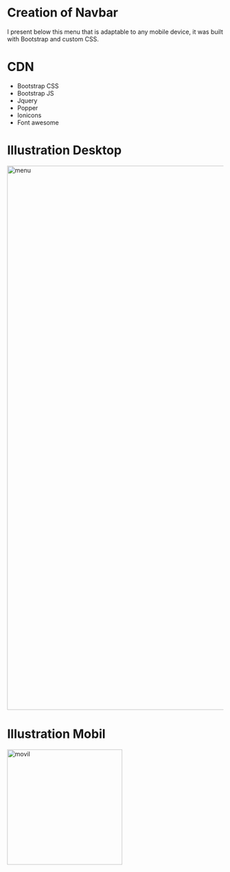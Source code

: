 # Creation of Navbar
I present below this menu that is adaptable to any mobile device, it was built with Bootstrap and custom CSS.


# CDN

- Bootstrap CSS
- Bootstrap JS
- Jquery
- Popper
- Ionicons
- Font awesome

# Illustration Desktop

<img width="1265" alt="menu" src="https://user-images.githubusercontent.com/80425451/114791741-9c486e80-9d4c-11eb-9386-91f076dc7f8c.png">

# Illustration Mobil

<img width="268" alt="movil" src="https://user-images.githubusercontent.com/80425451/114791929-f34e4380-9d4c-11eb-9f1a-baeee1719a72.png">

